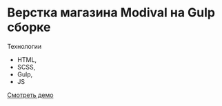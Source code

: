 # Верстка магазина Modival на Gulp сборке

Технологии
- HTML,
- SCSS,
- Gulp,
- JS

[Смотреть демо](https://enzgramma.github.io/modival/)
